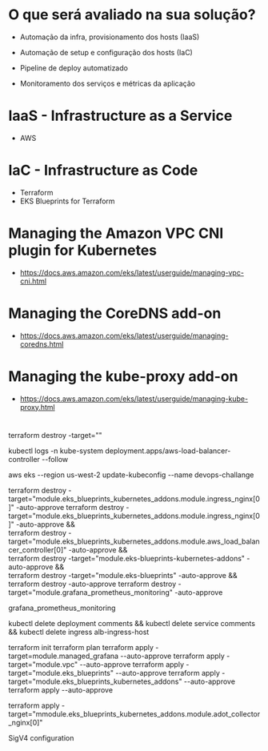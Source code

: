 # O que será avaliado na sua solução?

* Automação da infra, provisionamento dos hosts (IaaS)

* Automação de setup e configuração dos hosts (IaC)

* Pipeline de deploy automatizado

* Monitoramento dos serviços e métricas da aplicação


# IaaS - Infrastructure as a Service
- AWS

# IaC - Infrastructure as Code
- Terraform
- EKS Blueprints for Terraform

# Managing the Amazon VPC CNI plugin for Kubernetes
- https://docs.aws.amazon.com/eks/latest/userguide/managing-vpc-cni.html

# Managing the CoreDNS add-on
- https://docs.aws.amazon.com/eks/latest/userguide/managing-coredns.html

# Managing the kube-proxy add-on
- https://docs.aws.amazon.com/eks/latest/userguide/managing-kube-proxy.html

# 

terraform destroy -target=""

kubectl logs -n kube-system deployment.apps/aws-load-balancer-controller --follow

aws eks --region us-west-2 update-kubeconfig --name devops-challange


terraform destroy -target="module.eks_blueprints_kubernetes_addons.module.ingress_nginx[0]" -auto-approve
terraform destroy -target="module.eks_blueprints_kubernetes_addons.module.ingress_nginx[0]" -auto-approve && \
terraform destroy -target="module.eks_blueprints_kubernetes_addons.module.aws_load_balancer_controller[0]" -auto-approve && \
terraform destroy -target="module.eks-blueprints-kubernetes-addons" -auto-approve && \
terraform destroy -target="module.eks-blueprints" -auto-approve && \
terraform destroy -auto-approve
terraform destroy -target="module.grafana_prometheus_monitoring" -auto-approve

grafana_prometheus_monitoring


kubectl delete deployment comments && kubectl delete service comments && kubectl delete ingress alb-ingress-host


terraform init
terraform plan
terraform apply -target=module.managed_grafana --auto-approve
terraform apply -target="module.vpc" --auto-approve
terraform apply -target="module.eks_blueprints" --auto-approve
terraform apply -target="module.eks_blueprints_kubernetes_addons" --auto-approve
terraform apply --auto-approve

terraform apply -target="mmodule.eks_blueprints_kubernetes_addons.module.adot_collector_nginx[0]"

SigV4 configuration
